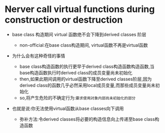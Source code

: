 # Nerver call virtual functions during construction or destruction

- base class 构造期间 virtual 函数绝不会下降到derived classes 阶层
  - non-official:在base class构造期间, virtual函数不再是virtual函数

- 为什么会有这种奇怪的事情
  - base class构造函数的执行更早于derived class构造函数构造函数,当base构造函数执行时derived class的成员变量尚未初始化
  - then,如果此期间调用的virtual函数下降至derived classes阶层,因为derived class的函数几乎必然采用local成员变量,而那些成员变量尚未初始化
  - so,将产生危险的不确定行为:`要求使用对象内部尚未初始化的部分`

- 也就是说:你无法使用virtual函数从base classes向下调用
  - 弥补方法:令derived classes将必要的构造信息向上传递至base class构造函数